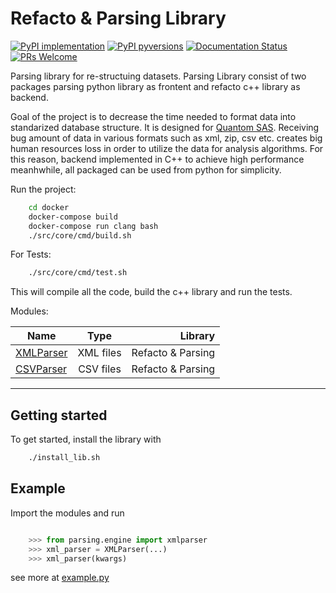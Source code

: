 
# Refacto & Parsing Library

[![PyPI implementation](https://img.shields.io/pypi/implementation/ansicolortags.svg)](https://pypi.python.org/pypi/ansicolortags/)
[![PyPI pyversions](https://img.shields.io/pypi/pyversions/ansicolortags.svg)](https://pypi.python.org/pypi/ansicolortags/)
[![Documentation Status](https://readthedocs.org/projects/ansicolortags/badge/?version=latest)](http://ansicolortags.readthedocs.io/?badge=latest)
[![PRs Welcome](https://img.shields.io/badge/PRs-welcome-brightgreen.svg?style=flat-square)](http://makeapullrequest.com)



Parsing library for re-structuing datasets. Parsing Library consist of two packages parsing python library as frontent and refacto c++ library as backend.

Goal of the project is to decrease the time needed to format data into standarized database structure. It is designed for [Quantom SAS](https://quantom.solar/fr/). 
Receiving bug amount of data in various formats such as xml, zip, csv etc. creates big human resources loss in order to utilize the data for analysis algorithms. For this reason, backend implemented in C++ to achieve high performance meanhwhile, all packaged can be used from python for simplicity.

Run the project:

```sh
    cd docker
    docker-compose build
    docker-compose run clang bash
    ./src/core/cmd/build.sh
```

For Tests:
```sh
    ./src/core/cmd/test.sh 
```

This will compile all the code, build the c++ library and run the tests.




Modules:


| Name          | Type           | Library
| ------------- |:-------------:|-------------:|
| [XMLParser](https://github.com/sanoguzhan/refacto/blob/master/src/core/include/xmlparser.hpp)    |  XML files       | Refacto & Parsing
| [CSVParser](https://github.com/sanoguzhan/refacto/blob/master/src/core/include/csvparser.hpp)     | CSV files      |   Refacto & Parsing 


------
## Getting started


To get started, install the library with 

```sh
    ./install_lib.sh
```
  

## Example 


Import the modules and run

```python

    >>> from parsing.engine import xmlparser
    >>> xml_parser = XMLParser(...)
    >>> xml_parser(kwargs)

```

see more at [example.py](https://github.com/sanoguzhan/refacto/blob/master/docs/example.py)